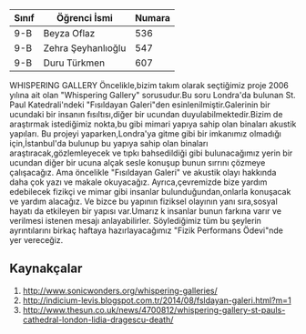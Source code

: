 

Sınıf  | Öğrenci İsmi       | Numara
-------|--------------------|--------
9-B    | Beyza Oflaz        | 536
9-B    | Zehra Şeyhanlıoğlu | 547
9-B    | Duru Türkmen       | 607

WHISPERING GALLERY
   Öncelikle,bizim takım olarak seçtiğimiz proje 2006 yılına ait olan "Whispering Gallery" sorusudur.Bu soru Londra'da bulunan St. Paul Katedrali'ndeki "Fısıldayan Galeri"den esinlenilmiştir.Galerinin bir ucundaki bir insanın fısıltısı,diğer bir ucundan duyulabilmektedir.Bizim de araştırmak istediğimiz nokta,bu gibi mimari yapıya sahip olan binaları akustik yapıları.
   Bu projeyi yaparken,Londra'ya gitme gibi bir imkanımız olmadığı için,İstanbul'da bulunup bu yapıya sahip olan binaları araştıracak,gözlemleyecek ve tıpkı bahsedildiği gibi bulunacağımız yerin bir ucundan diğer bir ucuna alçak sesle konuşup bunun sırrını çözmeye çalışacağız.
   Ama öncelikle "Fısıldayan Galeri" ve akustik olayı hakkında daha çok yazı ve makale okuyacağız.
   Ayrıca,çevremizde bize yardım edebilecek fizikçi ve mimar gibi insanlar bulunduğundan,onlarla konuşacak ve yardım alacağız.
   Ve bizce bu yapının fiziksel olayının yanı sıra,sosyal hayatı da etkileyen bir yapısı var.Umarız k insanlar bunun farkına varır ve verilmesi istenen mesajı anlayabilirler.
   Söylediğimiz tüm bu şeylerin ayrıntılarını birkaç haftaya hazırlayacağımız "Fizik Performans Ödevi"nde yer vereceğiz.


## Kaynakçalar  

 1. http://www.sonicwonders.org/whispering-galleries/
 2. http://indicium-levis.blogspot.com.tr/2014/08/fsldayan-galeri.html?m=1
 3. http://www.thesun.co.uk/news/4700812/whispering-gallery-st-pauls-cathedral-london-lidia-dragescu-death/
